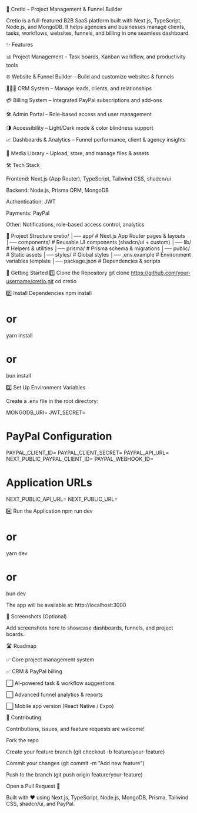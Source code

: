 🚀 Cretio – Project Management & Funnel Builder



Cretio is a full-featured B2B SaaS platform built with Next.js, TypeScript, Node.js, and MongoDB.
It helps agencies and businesses manage clients, tasks, workflows, websites, funnels, and billing in one seamless dashboard.

✨ Features

📊 Project Management – Task boards, Kanban workflow, and productivity tools

🌐 Website & Funnel Builder – Build and customize websites & funnels

🧑‍🤝‍🧑 CRM System – Manage leads, clients, and relationships

💳 Billing System – Integrated PayPal subscriptions and add-ons

🛠 Admin Portal – Role-based access and user management

🌗 Accessibility – Light/Dark mode & color blindness support

📈 Dashboards & Analytics – Funnel performance, client & agency insights

📂 Media Library – Upload, store, and manage files & assets

🛠 Tech Stack

Frontend: Next.js (App Router), TypeScript, Tailwind CSS, shadcn/ui

Backend: Node.js, Prisma ORM, MongoDB

Authentication: JWT

Payments: PayPal

Other: Notifications, role-based access control, analytics

📂 Project Structure
cretio/
│── app/              # Next.js App Router pages & layouts
│── components/       # Reusable UI components (shadcn/ui + custom)
│── lib/              # Helpers & utilities
│── prisma/           # Prisma schema & migrations
│── public/           # Static assets
│── styles/           # Global styles
│── .env.example      # Environment variables template
│── package.json      # Dependencies & scripts

🚀 Getting Started
1️⃣ Clone the Repository
git clone https://github.com/your-username/cretio.git
cd cretio

2️⃣ Install Dependencies
npm install
# or
yarn install
# or
bun install

3️⃣ Set Up Environment Variables

Create a .env file in the root directory:

MONGODB_URI=
JWT_SECRET=

# PayPal Configuration
PAYPAL_CLIENT_ID=
PAYPAL_CLIENT_SECRET=
PAYPAL_API_URL=
NEXT_PUBLIC_PAYPAL_CLIENT_ID=
PAYPAL_WEBHOOK_ID=

# Application URLs
NEXT_PUBLIC_API_URL=
NEXT_PUBLIC_URL=

4️⃣ Run the Application
npm run dev
# or
yarn dev
# or
bun dev


The app will be available at: http://localhost:3000

📸 Screenshots (Optional)

Add screenshots here to showcase dashboards, funnels, and project boards.

🛣 Roadmap

✅ Core project management system

✅ CRM & PayPal billing

⬜ AI-powered task & workflow suggestions

⬜ Advanced funnel analytics & reports

⬜ Mobile app version (React Native / Expo)

🤝 Contributing

Contributions, issues, and feature requests are welcome!

Fork the repo

Create your feature branch (git checkout -b feature/your-feature)

Commit your changes (git commit -m "Add new feature")

Push to the branch (git push origin feature/your-feature)

Open a Pull Request 🎉

Built with ❤️ using Next.js, TypeScript, Node.js, MongoDB, Prisma, Tailwind CSS, shadcn/ui, and PayPal.
